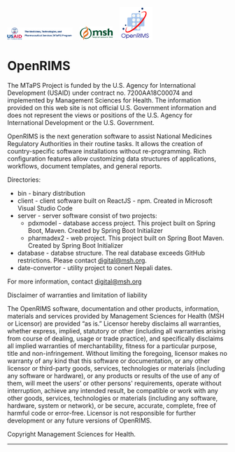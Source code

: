 <img src="Logos/MTaPS_Name%2BUSAID.Horz.png" width="150"> &nbsp;&nbsp; <img src="Logos/MSH_4c.png" width="75"> &nbsp;&nbsp; <img src="Logos/LogoOpenRIMSnew450x450-e1658854010600.png" width="75">

# OpenRIMS
The MTaPS Project is funded by the U.S. Agency for International Development (USAID) under contract no. 7200AA18C00074 and implemented by Management Sciences for Health. The information provided on this web site is not official U.S. Government information and does not represent the views or positions of the U.S. Agency for International Development or the U.S. Government. 

OpenRIMS is the next generation software to assist National Medicines Regulatory Authorities in their routine tasks.
It allows the creation of country-specific software installations without re-programming.
Rich configuration features allow customizing data structures of applications, workflows, document templates, and general reports.

Directories:
* bin - binary distribution
* client - client software built on ReactJS - npm.  Created in Microsoft Visual Studio Code
* server - server software consist of two projects:
  * pdxmodel - database access project. This project built on Spring Boot, Maven. Created by Spring Boot Initializer
  * pharmadex2 - web project. This project built on Spring Boot Maven. Created by Spring Boot Initializer 
* database - databse structure. The real database exceeds GitHub restrictions. Please contact digital@msh.org.
* date-convertor - utility project to conert Nepali dates.

For more information, contact digital@msh.org

Disclaimer of warranties and limitation of liability

The OpenRIMS software, documentation and other products, information, materials and services provided by Management Sciences for Health (MSH or Licensor) are provided “as is.” Licensor hereby disclaims all warranties, whether express, implied, statutory or other (including all warranties arising from course of dealing, usage or trade practice), and specifically disclaims all implied warranties of merchantability, fitness for a particular purpose, title and non-infringement. Without limiting the foregoing, licensor makes no warranty of any kind that this software or documentation, or any other licensor or third-party goods, services, technologies or materials (including any software or hardware), or any products or results of the use of any of them, will meet the users’ or other persons' requirements, operate without interruption, achieve any intended result, be compatible or work with any other goods, services, technologies or materials (including any software, hardware, system or network), or be secure, accurate, complete, free of harmful code or error-free. Licensor is not responsible for further development or any future versions of OpenRIMS.

Copyright Management Sciences for Health.
___________________________________________________________
